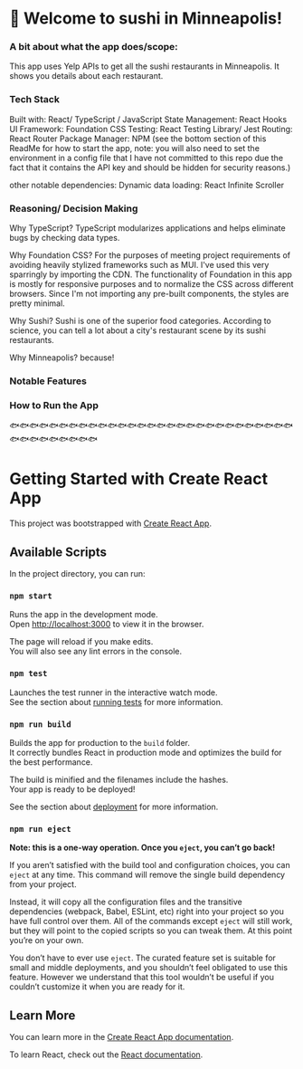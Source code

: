 # 🍣 Welcome to sushi in Minneapolis! 

### A bit about what the app does/scope: 
This app uses Yelp APIs to get all the sushi restaurants in Minneapolis. It shows you details about each restaurant. 

### Tech Stack
Built with: React/ TypeScript / JavaScript
State Management: React Hooks
UI Framework: Foundation CSS 
Testing: React Testing Library/ Jest
Routing: React Router
Package Manager: NPM (see the bottom section of this ReadMe for how to start the app, note: you will also need to set the environment in a config file that I have not committed to this repo due the fact that it contains the API key and should be hidden for security reasons.) 

other notable dependencies: 
Dynamic data loading: React Infinite Scroller 

### Reasoning/ Decision Making
Why TypeScript? 
TypeScript modularizes applications and helps eliminate bugs by checking data types. 

Why Foundation CSS? 
For the purposes of meeting project requirements of avoiding heavily stylized frameworks such as MUI. I've used this very sparringly by importing the CDN. The functionality of Foundation in this app is mostly for responsive purposes and to normalize the CSS across different browsers. Since I'm not importing any pre-built components, the styles are pretty minimal. 

Why Sushi? 
Sushi is one of the superior food categories. According to science, you can tell a lot about a city's restaurant scene by its sushi restaurants. 

Why Minneapolis?
because!

### Notable Features

### How to Run the App






🐟🐟🐟🐟🐟🐟🐟🐟🐟🐟🐟🐟🐟🐟🐟🐟🐟🐟🐟🐟🐟🐟🐟🐟🐟🐟🐟🐟🐟🐟🐟🐟🐟🐟🐟🐟🐟🐟

# Getting Started with Create React App

This project was bootstrapped with [Create React App](https://github.com/facebook/create-react-app).

## Available Scripts

In the project directory, you can run:

### `npm start`

Runs the app in the development mode.\
Open [http://localhost:3000](http://localhost:3000) to view it in the browser.

The page will reload if you make edits.\
You will also see any lint errors in the console.

### `npm test`

Launches the test runner in the interactive watch mode.\
See the section about [running tests](https://facebook.github.io/create-react-app/docs/running-tests) for more information.

### `npm run build`

Builds the app for production to the `build` folder.\
It correctly bundles React in production mode and optimizes the build for the best performance.

The build is minified and the filenames include the hashes.\
Your app is ready to be deployed!

See the section about [deployment](https://facebook.github.io/create-react-app/docs/deployment) for more information.

### `npm run eject`

**Note: this is a one-way operation. Once you `eject`, you can’t go back!**

If you aren’t satisfied with the build tool and configuration choices, you can `eject` at any time. This command will remove the single build dependency from your project.

Instead, it will copy all the configuration files and the transitive dependencies (webpack, Babel, ESLint, etc) right into your project so you have full control over them. All of the commands except `eject` will still work, but they will point to the copied scripts so you can tweak them. At this point you’re on your own.

You don’t have to ever use `eject`. The curated feature set is suitable for small and middle deployments, and you shouldn’t feel obligated to use this feature. However we understand that this tool wouldn’t be useful if you couldn’t customize it when you are ready for it.

## Learn More

You can learn more in the [Create React App documentation](https://facebook.github.io/create-react-app/docs/getting-started).

To learn React, check out the [React documentation](https://reactjs.org/).


